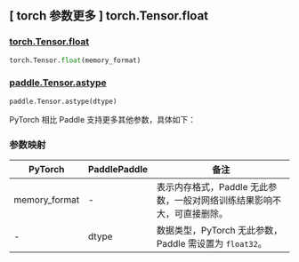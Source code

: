 ## [ torch 参数更多 ] torch.Tensor.float

### [torch.Tensor.float](https://pytorch.org/docs/stable/generated/torch.Tensor.float.html?highlight=float#torch.Tensor.float)

```python
torch.Tensor.float(memory_format)
```

### [paddle.Tensor.astype](https://www.paddlepaddle.org.cn/documentation/docs/zh/develop/api/paddle/Tensor_cn.html#astype-dtype)

```python
paddle.Tensor.astype(dtype)
```

PyTorch 相比 Paddle 支持更多其他参数，具体如下：

### 参数映射

| PyTorch       | PaddlePaddle | 备注                                                   |
| ------------- | ------------ | ------------------------------------------------------ |
| memory_format | - |表示内存格式，Paddle 无此参数，一般对网络训练结果影响不大，可直接删除。 |
| -             | dtype        | 数据类型，PyTorch 无此参数，Paddle 需设置为 `float32`。       |
